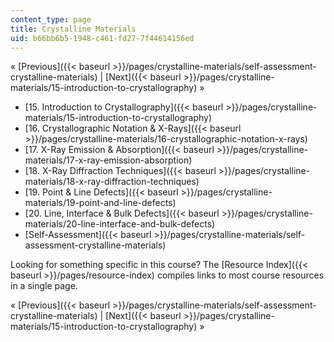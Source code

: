 ```yaml
---
content_type: page
title: Crystalline Materials
uid: b66bb6b5-1948-c461-fd27-7f44614156ed
---
```


« [Previous]({{< baseurl >}}/pages/crystalline-materials/self-assessment-crystalline-materials) | [Next]({{< baseurl >}}/pages/crystalline-materials/15-introduction-to-crystallography) »

*   [15\. Introduction to Crystallography]({{< baseurl >}}/pages/crystalline-materials/15-introduction-to-crystallography)
*   [16\. Crystallographic Notation & X-Rays]({{< baseurl >}}/pages/crystalline-materials/16-crystallographic-notation-x-rays)
*   [17\. X-Ray Emission & Absorption]({{< baseurl >}}/pages/crystalline-materials/17-x-ray-emission-absorption)
*   [18\. X-Ray Diffraction Techniques]({{< baseurl >}}/pages/crystalline-materials/18-x-ray-diffraction-techniques)
*   [19\. Point & Line Defects]({{< baseurl >}}/pages/crystalline-materials/19-point-and-line-defects)
*   [20\. Line, Interface & Bulk Defects]({{< baseurl >}}/pages/crystalline-materials/20-line-interface-and-bulk-defects)
*   [Self-Assessment]({{< baseurl >}}/pages/crystalline-materials/self-assessment-crystalline-materials)

Looking for something specific in this course? The [Resource Index]({{< baseurl >}}/pages/resource-index) compiles links to most course resources in a single page.

« [Previous]({{< baseurl >}}/pages/crystalline-materials/self-assessment-crystalline-materials) | [Next]({{< baseurl >}}/pages/crystalline-materials/15-introduction-to-crystallography) »